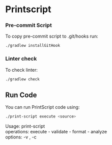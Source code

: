 
# Printscript

### Pre-commit Script
To copy pre-commit script to .git/hooks run:
```bash
./gradlew installGitHook
```

### Linter check
To check linter:
```bash
./gradlew check
```

## Run Code
You can run PrintScript code using:
```bash
./print-script execute <source>
```
Usage: print-script <operation> <source> <br>
operations: execute - validate - format - analyze <br>
options: -v <version>, -c <config file path>
